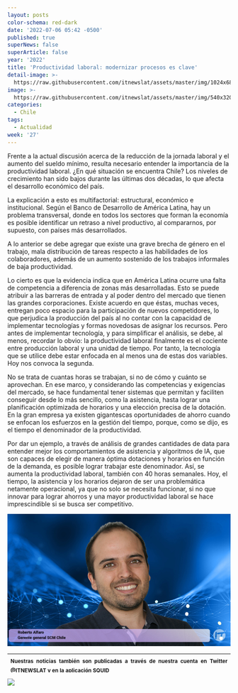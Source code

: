 ```yaml
---
layout: posts
color-schema: red-dark
date: '2022-07-06 05:42 -0500'
published: true
superNews: false
superArticle: false
year: '2022'
title: 'Productividad laboral: modernizar procesos es clave'
detail-image: >-
  https://raw.githubusercontent.com/itnewslat/assets/master/img/1024x680/Roberto-Alfaro-g.jpg
image: >-
  https://raw.githubusercontent.com/itnewslat/assets/master/img/540x320/Roberto-Alfaro-p.jpg
categories:
  - Chile
tags:
  - Actualidad
week: '27'
---
```

Frente a la actual discusión acerca de la reducción de la jornada laboral y el aumento del sueldo mínimo, resulta necesario entender la importancia de la productividad laboral. ¿En qué situación se encuentra Chile? Los niveles de crecimiento han sido bajos durante las últimas dos décadas, lo que afecta el desarrollo económico del país.

La explicación a esto es multifactorial: estructural, económico e institucional. Según el Banco de Desarrollo de América Latina, hay un problema transversal, donde en todos los sectores que forman la economía es posible identificar un retraso a nivel productivo, al compararnos, por supuesto, con países más desarrollados.

A lo anterior se debe agregar que existe una grave brecha de género en el trabajo, mala distribución de tareas respecto a las habilidades de los colaboradores, además de un aumento sostenido de los trabajos informales de baja productividad.

Lo cierto es que la evidencia indica que en América Latina ocurre una falta de competencia a diferencia de zonas más desarrolladas. Esto se puede atribuir a las barreras de entrada y al poder dentro del mercado que tienen las grandes corporaciones. Existe acuerdo en que éstas, muchas veces, entregan poco espacio para la participación de nuevos competidores, lo que perjudica la producción del país al no contar con la capacidad de implementar tecnologías y formas novedosas de asignar los recursos. Pero antes de implementar tecnología, y para simplificar el análisis, se debe, al menos, recordar lo obvio: la productividad laboral finalmente es el cociente entre producción laboral y una unidad de tiempo. Por tanto, la tecnología que se utilice debe estar enfocada en al menos una de estas dos variables. Hoy nos convoca la segunda.

No se trata de cuantas horas se trabajan, si no de cómo y cuánto se aprovechan. En ese marco, y considerando las competencias y exigencias del mercado, se hace fundamental tener sistemas que permitan y faciliten conseguir desde lo más sencillo, como la asistencia, hasta lograr una planificación optimizada de horarios y una elección precisa de la dotación. En la gran empresa ya existen gigantescas oportunidades de ahorro cuando se enfocan los esfuerzos en la gestión del tiempo, porque, como se dijo, es el tiempo el denominador de la productividad. 

Por dar un ejemplo, a través de análisis de grandes cantidades de data para entender mejor los comportamientos de asistencia y algoritmos de IA, que son capaces de elegir de manera óptima dotaciones y horarios en función de la demanda, es posible lograr trabajar este denominador. Así, se aumenta la productividad laboral, también con 40 horas semanales.
Hoy, el tiempo, la asistencia y los horarios dejaron de ser una problemática netamente operacional, ya que no solo se necesita funcionar, si no que innovar para lograr ahorros y una mayor productividad laboral se hace imprescindible si se busca ser competitivo.

![](https://raw.githubusercontent.com/itnewslat/assets/master/img/540x320/Roberto-Alfaro-p.jpg)

<table style="height: 42px;" width="569">
<tbody>
<tr>
<td style="text-align: justify;"><sub><strong>Nuestras noticias también son publicadas a través de nuestra cuenta en Twitter <a href="https://twitter.com/itnewslat?lang=es">@ITNEWSLAT</a> y en la aplicación <a href="https://squidapp.co/en/">SQUID</a></strong></sub></td>
</tr>
</tbody>
</table>

<img src="https://tracker.metricool.com/c3po.jpg?hash=56f88a41e39ab42c063cc51676587a04"/>